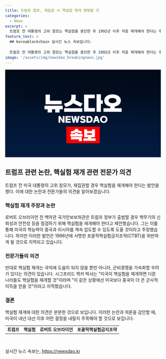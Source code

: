 ```yaml
---
title: 트럼프 참모, 재집권 시 핵실험 재개 명령할 것
categories:
  - News
excerpt: >
  트럼프 전 대통령의 고위 참모는 핵실험을 중단한 후 1992년 이후 처음 재개해야 한다는 주장을 제기했다. 이에 대해 일부 의원들은 핵무기의 신뢰성과 안전성을 점검하기 위해 필요하다는 주장을 펼치고 있다. 하지만 이에 반대하는 목소리도 있으며, 핵실험 재개로 인해 군비경쟁이 가속화될 우려가 제기되고 있다. 현재 미국은 핵실험을 대신해 슈퍼컴퓨터 등을 사용해 핵무기의 성능을 분석하고 있으며, 재개된다면 국제적인 논란이 예상된다고 밝혔다.
feature_text: >
  ## koreablockchain 실시간 뉴스 속보입니다.

  트럼프 전 대통령의 고위 참모는 핵실험을 중단한 후 1992년 이후 처음 재개해야 한다는 주장을 제기했다. 이에 대해 일부 의원들은 핵무기의 신뢰성과 안전성을 점검하기 위해 필요하다는 주장을 펼치고 있다. 하지만 이에 반대하는 목소리도 있으며, 핵실험 재개로 인해 군비경쟁이 가속화될 우려가 제기되고 있다. 현재 미국은 핵실험을 대신해 슈퍼컴퓨터 등을 사용해 핵무기의 성능을 분석하고 있으며, 재개된다면 국제적인 논란이 예상된다고 밝혔다.
image: '/assets/img/newsdao_breakingnews.jpg'
---
```


<p><img src="/assets/img/newsdao_breakingnews.jpg" alt="koreablockchain 속보" /></p>

<h2 data-ke-size="size26">트럼프 관련 논란, 핵실험 재개 관련 전문가 의견</h2>

<p data-ke-size="size16">트럼프 전 미국 대통령의 고위 참모가, 재집권할 경우 핵실험을 재개해야 한다는 발언을 했다. 이에 대한 논란과 전문가들의 의견을 알아보겠습니다.</p>

<h3 data-ke-size="size24">핵실험 재개 주장과 논란</h3>

<p data-ke-size="size16">로버트 오브라이언 전 백악관 국가안보보좌관은 트럼프 정부가 출범할 경우 핵무기의 신뢰성과 안전성 등을 점검하기 위해 핵실험을 재개해야 한다고 제안했습니다. 그는 이를 통해 미국의 핵능력이 중국과 러시아를 계속 압도할 수 있도록 도울 것이라고 주장했습니다. 하지만 이러한 발언은 1996년에 서명한 포괄적핵실험금지조약(CTBT)을 위반하게 될 것으로 지적되고 있습니다.</p>

<h3 data-ke-size="size24">전문가들의 의견</h3>

<p data-ke-size="size16">반대로 핵실험 재개는 국익에 도움이 되지 않을 뿐만 아니라, 군비경쟁을 가속화할 우려가 있다는 의견이 있습니다. 시그프리드 헥커 박사는 "미국이 핵실험을 재개하면 다른 나라들도 핵실험을 재개할 것"이라며 "이 같은 상황에선 미국보다 중국이 더 큰 군사적 이득을 얻을 것"이라고 지적했습니다.</p>

<h3 data-ke-size="size24">결론</h3>

<p data-ke-size="size16">핵실험 재개에 대한 의견은 분분한 것으로 보입니다. 이러한 논란과 여론을 감안할 때, 미국이 내년 대선 이후 어떤 결정을 내릴지 주목해야 할 것으로 보입니다.</p>

<table>
    <tr>
        <td style="text-align: center; height: 17px;"><b>트럼프</b></td>
        <td style="text-align: center; height: 17px;"><b>핵실험</b></td>
        <td style="text-align: center; height: 17px;"><b>로버트 오브라이언</b></td>
        <td style="text-align: center; height: 17px;"><b>포괄적핵실험금지조약</b></td>
    </tr>
</table>

<p data-ke-size="size16">&nbsp;</p>
실시간 뉴스 속보는, <a href="https://newsdao.kr" rel="dofollow">https://newsdao.kr</a>


